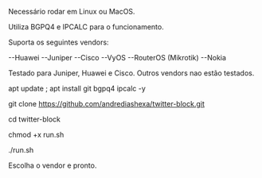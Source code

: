 Necessário rodar em Linux ou MacOS.

Utiliza BGPQ4 e IPCALC para o funcionamento.

Suporta os seguintes vendors:

--Huawei
--Juniper
--Cisco
--VyOS
--RouterOS (Mikrotik)
--Nokia

Testado para Juniper, Huawei e Cisco. Outros vendors nao estão testados.

apt update ; apt install git bgpq4 ipcalc -y

git clone https://github.com/andrediashexa/twitter-block.git

cd twitter-block

chmod +x run.sh

./run.sh


Escolha o vendor e pronto.
